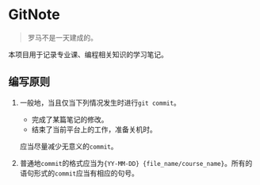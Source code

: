 # GitNote

> 罗马不是一天建成的。

本项目用于记录专业课、编程相关知识的学习笔记。

## 编写原则

1. 一般地，当且仅当下列情况发生时进行`git commit`。

   - 完成了某篇笔记的修改。
   - 结束了当前平台上的工作，准备关机时。

   应当尽量减少无意义的`commit`。

2. 普通地`commit`的格式应当为`{YY-MM-DD} {file_name/course_name}`。所有的语句形式的`commit`应当有相应的句号。
